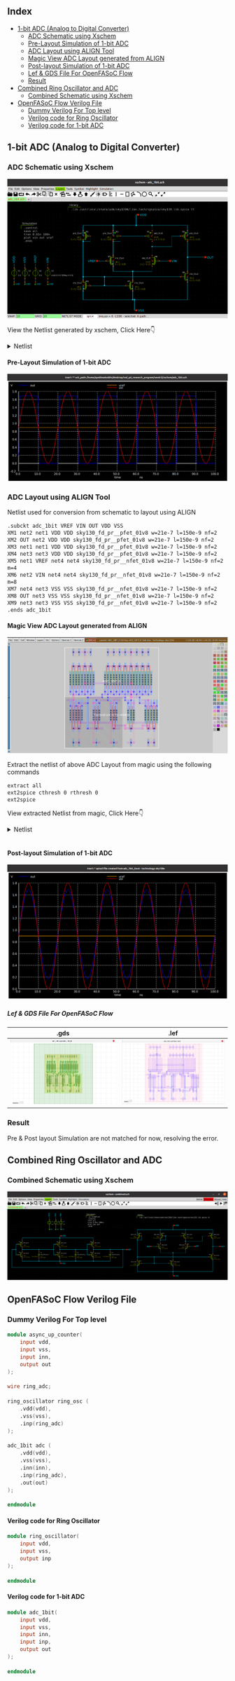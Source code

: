 ## Index
- [1-bit ADC (Analog to Digital Converter)](https://github.com/syedimaduddin/msvsd4bituc/tree/main/Week-5#1-bit-adc-analog-to-digital-converter)
    * [ADC Schematic using Xschem](https://github.com/syedimaduddin/msvsd4bituc/tree/main/Week-5#adc-schematic-using-xschem)
    * [Pre-Layout Simulation of 1-bit ADC](https://github.com/syedimaduddin/msvsd4bituc/tree/main/Week-5#pre-layout-simulation-of-1-bit-adc)
    * [ADC Layout using ALIGN Tool](https://github.com/syedimaduddin/msvsd4bituc/tree/main/Week-5#adc-layout-using-align-tool)
    * [Magic View ADC Layout generated from ALIGN](https://github.com/syedimaduddin/msvsd4bituc/tree/main/Week-5#magic-view-adc-layout-generated-from-align)
    * [Post-layout Simulation of 1-bit ADC](https://github.com/syedimaduddin/msvsd4bituc/tree/main/Week-5#post-layout-simulation-of-1-bit-adc)
    * [Lef & GDS File For OpenFASoC Flow](https://github.com/syedimaduddin/msvsd4bituc/edit/main/Week-5/README.md#lef--gds-file-for-openfasoc-flow)
    * [Result](https://github.com/syedimaduddin/msvsd4bituc/tree/main/Week-5#result)
- [Combined Ring Oscillator and ADC](https://github.com/syedimaduddin/msvsd4bituc/edit/main/Week-5/README.md#combined-ring-oscillator-and-adc)
    * [Combined Schematic using Xschem](https://github.com/syedimaduddin/msvsd4bituc/edit/main/Week-5/README.md#combined-schematic-using-xschem)
- [OpenFASoC Flow Verilog File](https://github.com/syedimaduddin/msvsd4bituc/tree/main/Week-5#openfasoc-flow-verilog-file)
    * [Dummy Verilog For Top level](https://github.com/syedimaduddin/msvsd4bituc/tree/main/Week-5#dummy-verilog-for-top-level)
    * [Verilog code for Ring Oscillator](https://github.com/syedimaduddin/msvsd4bituc/edit/main/Week-5/README.md#verilog-code-for-ring-oscillator)
    * [Verilog code for 1-bit ADC](https://github.com/syedimaduddin/msvsd4bituc/edit/main/Week-5/README.md#verilog-code-for-1-bit-adc)

## 1-bit ADC (Analog to Digital Converter)

### ADC Schematic using Xschem
<img src="./Images/adc_prelayout_schematic.png">

View the Netlist generated by xschem, Click Here👇
<details><summary>Netlist</summary>

```
** sch_path: /home/syedimaduddin/Desktop/VSD_PD_Research_Program/Week-5/xschem/adc_1bit.sch
**.subckt adc_1bit
XM1 net4 net2 VDD VDD sky130_fd_pr__pfet_01v8 L=0.15 W=1 nf=1 ad='int((nf+1)/2) * W/nf * 0.29' as='int((nf+2)/2) * W/nf * 0.29'
+ pd='2*int((nf+1)/2) * (W/nf + 0.29)' ps='2*int((nf+2)/2) * (W/nf + 0.29)' nrd='0.29 / W' nrs='0.29 / W'
+ sa=0 sb=0 sd=0 mult=1 m=1
XM2 out net4 VDD VDD sky130_fd_pr__pfet_01v8 L=0.15 W=1 nf=1 ad='int((nf+1)/2) * W/nf * 0.29' as='int((nf+2)/2) * W/nf * 0.29'
+ pd='2*int((nf+1)/2) * (W/nf + 0.29)' ps='2*int((nf+2)/2) * (W/nf + 0.29)' nrd='0.29 / W' nrs='0.29 / W'
+ sa=0 sb=0 sd=0 mult=1 m=1
XM3 net2 net2 VDD VDD sky130_fd_pr__pfet_01v8 L=0.15 W=1 nf=1 ad='int((nf+1)/2) * W/nf * 0.29' as='int((nf+2)/2) * W/nf * 0.29'
+ pd='2*int((nf+1)/2) * (W/nf + 0.29)' ps='2*int((nf+2)/2) * (W/nf + 0.29)' nrd='0.29 / W' nrs='0.29 / W'
+ sa=0 sb=0 sd=0 mult=1 m=1
XM4 net1 net1 VDD VDD sky130_fd_pr__pfet_01v8 L=0.15 W=1 nf=1 ad='int((nf+1)/2) * W/nf * 0.29' as='int((nf+2)/2) * W/nf * 0.29'
+ pd='2*int((nf+1)/2) * (W/nf + 0.29)' ps='2*int((nf+2)/2) * (W/nf + 0.29)' nrd='0.29 / W' nrs='0.29 / W'
+ sa=0 sb=0 sd=0 mult=1 m=1
XM5 net2 in1 net3 net3 sky130_fd_pr__nfet_01v8 L=0.15 W=1 nf=1 ad='int((nf+1)/2) * W/nf * 0.29' as='int((nf+2)/2) * W/nf * 0.29'
+ pd='2*int((nf+1)/2) * (W/nf + 0.29)' ps='2*int((nf+2)/2) * (W/nf + 0.29)' nrd='0.29 / W' nrs='0.29 / W'
+ sa=0 sb=0 sd=0 mult=1 m=1
XM6 net4 in2 net3 net3 sky130_fd_pr__nfet_01v8 L=0.15 W=1 nf=1 ad='int((nf+1)/2) * W/nf * 0.29' as='int((nf+2)/2) * W/nf * 0.29'
+ pd='2*int((nf+1)/2) * (W/nf + 0.29)' ps='2*int((nf+2)/2) * (W/nf + 0.29)' nrd='0.29 / W' nrs='0.29 / W'
+ sa=0 sb=0 sd=0 mult=1 m=1
XM7 net1 net1 GND GND sky130_fd_pr__nfet_01v8 L=0.15 W=1 nf=1 ad='int((nf+1)/2) * W/nf * 0.29' as='int((nf+2)/2) * W/nf * 0.29'
+ pd='2*int((nf+1)/2) * (W/nf + 0.29)' ps='2*int((nf+2)/2) * (W/nf + 0.29)' nrd='0.29 / W' nrs='0.29 / W'
+ sa=0 sb=0 sd=0 mult=1 m=1
XM8 net3 net1 GND GND sky130_fd_pr__nfet_01v8 L=0.15 W=1 nf=1 ad='int((nf+1)/2) * W/nf * 0.29' as='int((nf+2)/2) * W/nf * 0.29'
+ pd='2*int((nf+1)/2) * (W/nf + 0.29)' ps='2*int((nf+2)/2) * (W/nf + 0.29)' nrd='0.29 / W' nrs='0.29 / W'
+ sa=0 sb=0 sd=0 mult=1 m=1
XM9 out net1 GND GND sky130_fd_pr__nfet_01v8 L=0.15 W=1 nf=1 ad='int((nf+1)/2) * W/nf * 0.29' as='int((nf+2)/2) * W/nf * 0.29'
+ pd='2*int((nf+1)/2) * (W/nf + 0.29)' ps='2*int((nf+2)/2) * (W/nf + 0.29)' nrd='0.29 / W' nrs='0.29 / W'
+ sa=0 sb=0 sd=0 mult=1 m=1
Vdd VDD GND 1.8
.save i(vdd)
V1 in1 GND 1.2
.save i(v1)
V2 in2 GND sin(1.5 1.5 50meg 0.5n)
.save i(v2)
**** begin user architecture code
.lib /usr/local/share/pdk/sky130A/libs.tech/ngspice/sky130.lib.spice tt
.tran 4n 100n
.save all
**** end user architecture code
**.ends
.GLOBAL VDD
.GLOBAL GND
.end
```
</details>

#### Pre-Layout Simulation of 1-bit ADC
<img src="./Images/adc_prelayout_in_out_waveform.png">


### ADC Layout using ALIGN Tool
Netlist used for conversion from schematic to layout using ALIGN
```
.subckt adc_1bit VREF VIN OUT VDD VSS
XM1 net2 net1 VDD VDD sky130_fd_pr__pfet_01v8 w=21e-7 l=150e-9 nf=2
XM2 OUT net2 VDD VDD sky130_fd_pr__pfet_01v8 w=21e-7 l=150e-9 nf=2
XM3 net1 net1 VDD VDD sky130_fd_pr__pfet_01v8 w=21e-7 l=150e-9 nf=2
XM4 net3 net3 VDD VDD sky130_fd_pr__pfet_01v8 w=21e-7 l=150e-9 nf=2
XM5 net1 VREF net4 net4 sky130_fd_pr__nfet_01v8 w=21e-7 l=150e-9 nf=2 m=4
XM6 net2 VIN net4 net4 sky130_fd_pr__nfet_01v8 w=21e-7 l=150e-9 nf=2 m=8
XM7 net4 net3 VSS VSS sky130_fd_pr__nfet_01v8 w=21e-7 l=150e-9 nf=2
XM8 OUT net3 VSS VSS sky130_fd_pr__nfet_01v8 w=21e-7 l=150e-9 nf=2
XM9 net3 net3 VSS VSS sky130_fd_pr__nfet_01v8 w=21e-7 l=150e-9 nf=2
.ends adc_1bit
```

#### Magic View ADC Layout generated from ALIGN
<img src="./Images/adc_align_layout.png">


Extract the netlist of above ADC Layout from magic using the following commands

```
extract all
ext2spice cthresh 0 rthresh 0
ext2spice
```
View extracted Netlist from magic, Click Here👇
<details><summary>Netlist</summary>

```
* SPICE3 file created from ADC_1BIT_0.ext - technology: sky130A
V1 VDD GND 1.8
.save i(v1)
V2 VSS GND 0
.save i(v2)
V3 VIN GND sin(0.9 0.9 50Meg 0 0 0)
.save i(v3)
V4 VREF GND 0.9
.save i(v4)
x1 VSS VDD OUT VREF VIN adc_1bit
**** begin user architecture code
.lib /usr/local/share/pdk/sky130A/libs.tech/ngspice/sky130.lib.spice tt
.control
save all
tran 0.01n 100n
plot vin out vref
.endc
**** end user architecture code
.subckt adc_1bit VSS VDD OUT VREF VIN
X0 m1_226_1568# m1_226_1568# m1_398_728# m1_398_728# sky130_fd_pr__pfet_01v8 ad=5.88e+11p pd=4.76e+06u as=3.927e+12p ps=3.314e+07u w=2.1e+06u l=150000u
X1 m1_398_728# m1_226_1568# m1_226_1568# m1_398_728# sky130_fd_pr__pfet_01v8 ad=0p pd=0u as=0p ps=0u w=2.1e+06u l=150000u
X2 li_663_571# m1_226_1568# m1_398_728# m1_398_728# sky130_fd_pr__pfet_01v8 ad=5.88e+11p pd=4.76e+06u as=0p ps=0u w=2.1e+06u l=150000u
X3 m1_398_728# m1_226_1568# li_663_571# m1_398_728# sky130_fd_pr__pfet_01v8 ad=0p pd=0u as=0p ps=0u w=2.1e+06u l=150000u
X4 m1_1430_644# m1_1430_644# m1_398_728# m1_398_728# sky130_fd_pr__pfet_01v8 ad=5.88e+11p pd=4.76e+06u as=0p ps=0u w=2.1e+06u l=150000u
X5 m1_398_728# m1_1430_644# m1_1430_644# m1_398_728# sky130_fd_pr__pfet_01v8 ad=0p pd=0u as=0p ps=0u w=2.1e+06u l=150000u
X6 li_663_571# VIN VSUBS VSUBS sky130_fd_pr__nfet_01v8 ad=4.704e+12p pd=3.808e+07u as=1.1508e+13p ps=9.496e+07u w=2.1e+06u l=150000u
X7 VSUBS VIN li_663_571# VSUBS sky130_fd_pr__nfet_01v8 ad=0p pd=0u as=0p ps=0u w=2.1e+06u l=150000u
X8 VSUBS VIN li_663_571# VSUBS sky130_fd_pr__nfet_01v8 ad=0p pd=0u as=0p ps=0u w=2.1e+06u l=150000u
X9 li_663_571# VIN VSUBS VSUBS sky130_fd_pr__nfet_01v8 ad=0p pd=0u as=0p ps=0u w=2.1e+06u l=150000u
X10 VSUBS VIN li_663_571# VSUBS sky130_fd_pr__nfet_01v8 ad=0p pd=0u as=0p ps=0u w=2.1e+06u l=150000u
X11 VSUBS VIN li_663_571# VSUBS sky130_fd_pr__nfet_01v8 ad=0p pd=0u as=0p ps=0u w=2.1e+06u l=150000u
X12 li_663_571# VIN VSUBS VSUBS sky130_fd_pr__nfet_01v8 ad=0p pd=0u as=0p ps=0u w=2.1e+06u l=150000u
X13 li_663_571# VIN VSUBS VSUBS sky130_fd_pr__nfet_01v8 ad=0p pd=0u as=0p ps=0u w=2.1e+06u l=150000u
X14 VSUBS VIN li_663_571# VSUBS sky130_fd_pr__nfet_01v8 ad=0p pd=0u as=0p ps=0u w=2.1e+06u l=150000u
X15 li_663_571# VIN VSUBS VSUBS sky130_fd_pr__nfet_01v8 ad=0p pd=0u as=0p ps=0u w=2.1e+06u l=150000u
X16 li_663_571# VIN VSUBS VSUBS sky130_fd_pr__nfet_01v8 ad=0p pd=0u as=0p ps=0u w=2.1e+06u l=150000u
X17 VSUBS VIN li_663_571# VSUBS sky130_fd_pr__nfet_01v8 ad=0p pd=0u as=0p ps=0u w=2.1e+06u l=150000u
X18 VSUBS VIN li_663_571# VSUBS sky130_fd_pr__nfet_01v8 ad=0p pd=0u as=0p ps=0u w=2.1e+06u l=150000u
X19 VSUBS VIN li_663_571# VSUBS sky130_fd_pr__nfet_01v8 ad=0p pd=0u as=0p ps=0u w=2.1e+06u l=150000u
X20 li_663_571# VIN VSUBS VSUBS sky130_fd_pr__nfet_01v8 ad=0p pd=0u as=0p ps=0u w=2.1e+06u l=150000u
X21 li_663_571# VIN VSUBS VSUBS sky130_fd_pr__nfet_01v8 ad=0p pd=0u as=0p ps=0u w=2.1e+06u l=150000u
X22 OUT m1_1430_644# VSUBS VSUBS sky130_fd_pr__nfet_01v8 ad=5.88e+11p pd=4.76e+06u as=0p ps=0u w=2.1e+06u l=150000u
X23 VSUBS m1_1430_644# OUT VSUBS sky130_fd_pr__nfet_01v8 ad=0p pd=0u as=0p ps=0u w=2.1e+06u l=150000u
X24 m1_1430_644# m1_1430_644# VSUBS VSUBS sky130_fd_pr__nfet_01v8 ad=5.88e+11p pd=4.76e+06u as=0p ps=0u w=2.1e+06u l=150000u
X25 VSUBS m1_1430_644# m1_1430_644# VSUBS sky130_fd_pr__nfet_01v8 ad=0p pd=0u as=0p ps=0u w=2.1e+06u l=150000u
X26 VSUBS m1_1430_644# VSUBS VSUBS sky130_fd_pr__nfet_01v8 ad=0p pd=0u as=0p ps=0u w=2.1e+06u l=150000u
X27 VSUBS m1_1430_644# VSUBS VSUBS sky130_fd_pr__nfet_01v8 ad=0p pd=0u as=0p ps=0u w=2.1e+06u l=150000u
X28 m1_226_1568# NMOS_S_4702537_X4_Y1_1679068307_0/a_200_252# VSUBS VSUBS sky130_fd_pr__nfet_01v8 ad=2.352e+12p pd=1.904e+07u as=0p ps=0u w=2.1e+06u l=150000u
X29 m1_226_1568# NMOS_S_4702537_X4_Y1_1679068307_0/a_200_252# VSUBS VSUBS sky130_fd_pr__nfet_01v8 ad=0p pd=0u as=0p ps=0u w=2.1e+06u l=150000u
X30 VSUBS NMOS_S_4702537_X4_Y1_1679068307_0/a_200_252# m1_226_1568# VSUBS sky130_fd_pr__nfet_01v8 ad=0p pd=0u as=0p ps=0u w=2.1e+06u l=150000u
X31 VSUBS NMOS_S_4702537_X4_Y1_1679068307_0/a_200_252# m1_226_1568# VSUBS sky130_fd_pr__nfet_01v8 ad=0p pd=0u as=0p ps=0u w=2.1e+06u l=150000u
X32 m1_226_1568# NMOS_S_4702537_X4_Y1_1679068307_0/a_200_252# VSUBS VSUBS sky130_fd_pr__nfet_01v8 ad=0p pd=0u as=0p ps=0u w=2.1e+06u l=150000u
X33 m1_226_1568# NMOS_S_4702537_X4_Y1_1679068307_0/a_200_252# VSUBS VSUBS sky130_fd_pr__nfet_01v8 ad=0p pd=0u as=0p ps=0u w=2.1e+06u l=150000u
X34 VSUBS NMOS_S_4702537_X4_Y1_1679068307_0/a_200_252# m1_226_1568# VSUBS sky130_fd_pr__nfet_01v8 ad=0p pd=0u as=0p ps=0u w=2.1e+06u l=150000u
X35 VSUBS NMOS_S_4702537_X4_Y1_1679068307_0/a_200_252# m1_226_1568# VSUBS sky130_fd_pr__nfet_01v8 ad=0p pd=0u as=0p ps=0u w=2.1e+06u l=150000u
X36 OUT li_663_571# m1_398_728# m1_398_728# sky130_fd_pr__pfet_01v8 ad=5.88e+11p pd=4.76e+06u as=0p ps=0u w=2.1e+06u l=150000u
X37 m1_398_728# li_663_571# OUT m1_398_728# sky130_fd_pr__pfet_01v8 ad=0p pd=0u as=0p ps=0u w=2.1e+06u l=150000u
C0 VREF VSS 0.02fF
C1 m1_226_1568# VDD 0.19fF
C2 li_663_571# VSUBS 0.10fF
C3 VSUBS m1_398_728# 0.00fF
C4 m1_1430_644# m1_226_1568# 0.01fF
C5 OUT li_663_571# 0.68fF
C6 OUT m1_398_728# 0.80fF
C7 OUT VIN 0.00fF
C8 m1_226_1568# VSS 0.09fF
C9 VREF m1_226_1568# 0.01fF
C10 li_663_571# VDD 1.54fF
C11 VDD VIN 0.01fF
C12 m1_1430_644# li_663_571# 0.14fF
C13 m1_1430_644# m1_398_728# 1.90fF
C14 m1_1430_644# VIN 0.01fF
C15 OUT VSUBS 0.10fF
C16 li_663_571# VSS 0.62fF
C17 VREF li_663_571# 0.00fF
C18 VSS VIN 0.14fF
C19 VREF VIN 0.03fF
C20 OUT VDD 0.33fF
C21 m1_1430_644# VSUBS 0.85fF
C22 OUT m1_1430_644# 0.37fF
C23 li_663_571# m1_226_1568# 0.45fF
C24 m1_226_1568# m1_398_728# 2.07fF
C25 OUT VSS 0.01fF
C26 m1_1430_644# VDD 0.37fF
C27 m1_226_1568# NMOS_S_4702537_X4_Y1_1679068307_0/a_200_252# 0.35fF
C28 li_663_571# m1_398_728# 1.77fF
C29 li_663_571# VIN 0.73fF
C30 VSS VDD 0.31fF
C31 VREF VDD 0.02fF
C32 m1_1430_644# VSS 0.28fF
C33 OUT m1_226_1568# 0.00fF
.ends
```
</details>

<br>

#### Post-layout Simulation of 1-bit ADC
<img src="./Images/adc_postlayout_in-out_waveform.png">

##### Lef & GDS File For OpenFASoC Flow
|.gds|.lef|
|-|-|
|<img src="./Images/adc_align_gds.png">| <img src="./Images/adc_align_lef.png">|



### Result 
Pre & Post layout Simulation are not matched for now, resolving the error.



## Combined Ring Oscillator and ADC

### Combined Schematic using Xschem
<img src="./Images/combined_schematic.png">



## OpenFASoC Flow Verilog File

### Dummy Verilog For Top level
```verilog
module async_up_counter(
    input vdd,
    input vss,
    input inn,
    output out
);

wire ring_adc;

ring_oscillator ring_osc (
    .vdd(vdd),
    .vss(vss),
    .inp(ring_adc)
);

adc_1bit adc (
    .vdd(vdd),
    .vss(vss),
    .inn(inn),
    .inp(ring_adc),
    .out(out)
);

endmodule
```

#### Verilog code for Ring Oscillator
```verilog
module ring_oscillator(
    input vdd,
    input vss,
    output inp
);

endmodule
```

#### Verilog code for 1-bit ADC
```verilog
module adc_1bit(
    input vdd,
    input vss,
    input inn,
    input inp,
    output out
);

endmodule
```

